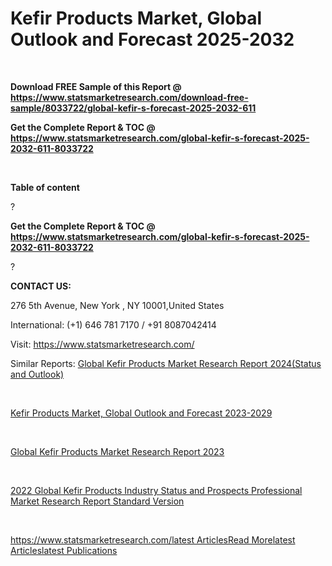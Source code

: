 <h1>Kefir Products Market, Global Outlook and Forecast 2025-2032</h1><br/><p><strong>Download FREE Sample of this Report @ <a href="https://www.statsmarketresearch.com/download-free-sample/8033722/global-kefir-s-forecast-2025-2032-611">https://www.statsmarketresearch.com/download-free-sample/8033722/global-kefir-s-forecast-2025-2032-611</a></strong></p>
 
 
 
 <div><b>Get the Complete Report & TOC @ <a href="https://www.statsmarketresearch.com/global-kefir-s-forecast-2025-2032-611-8033722">https://www.statsmarketresearch.com/global-kefir-s-forecast-2025-2032-611-8033722</a></b></div>
 
 
 
 <p><br />
 
 <b>Table of content</b></p>
 
 
 
 <p>? </p>
 
 
 
 <div><b>Get the Complete Report & TOC @ <a href="https://www.statsmarketresearch.com/global-kefir-s-forecast-2025-2032-611-8033722">https://www.statsmarketresearch.com/global-kefir-s-forecast-2025-2032-611-8033722</a></b></div>
 
 
 
 <p>? </p>
 
 
 
 <p><b>CONTACT US:</b><br />
 
 276 5th Avenue, New York , NY 10001,United States<br />
 
 International: (+1) 646 781 7170 / +91 8087042414<br />
 
 Visit: <a href="https://www.statsmarketresearch.com/">https://www.statsmarketresearch.com/</a><br />
 
 Similar Reports: <a href="https://www.statsmarketresearch.com/global-kefir-s-forecast-2025-2032-611-8033722">Global Kefir Products Market Research Report 2024(Status and Outlook)</a><br />
 
 <br />
 
 <a href="https://www.statsmarketresearch.com/global-kefir-s-forecast-2025-2032-611-8033722">Kefir Products Market, Global Outlook and Forecast 2023-2029</a><br />
 
 <br />
 
 <a href="https://www.statsmarketresearch.com/global-kefir-s-forecast-2025-2032-611-8033722">Global Kefir Products Market Research Report 2023</a><br />
 
 <br />
 
 <a href="https://www.statsmarketresearch.com/global-kefir-s-forecast-2025-2032-611-8033722">2022 Global Kefir Products Industry Status and Prospects Professional Market Research Report Standard Version</a><br />
 
 <br />
 
 <a href="https://gyeongbokgung.com">https://www.statsmarketresearch.com/</a><a href="https://hallyeomaritime.com">latest Articles</a><a href="https://jingwansa.com">Read More</a><a href="https://nguoiviet.jp/">latest Articles</a><a href="https://www.intelmarketresearch.com/">latest Publications</a></p>